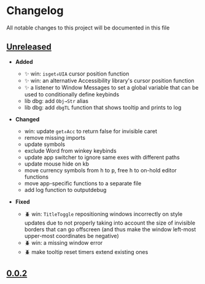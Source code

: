 # Changelog
All notable changes to this project will be documented in this file

[unreleased]: https://github.com/eugenesvk/Win.ahk/compare/0.0.2...HEAD
## [Unreleased]
<!-- - __Added__ -->
  <!-- + :sparkles:  -->
  <!-- new features -->
<!-- - __Changed__ -->
  <!-- +   -->
  <!-- changes in existing functionality -->
<!-- - __Fixed__ -->
  <!-- + :beetle:  -->
  <!-- bug fixes -->
<!-- - __Deprecated__ -->
  <!-- + :poop:  -->
  <!-- soon-to-be removed features -->
<!-- - __Removed__ -->
  <!-- + :wastebasket:  -->
  <!-- now removed features -->
<!-- - __Security__ -->
  <!-- + :lock:  -->
  <!-- vulnerabilities -->

- __Added__
  + :sparkles: win: `isget⎀UIA` cursor position function
  + :sparkles: win: an alternative Accessibility library's cursor position function
  + :sparkles: a listener to Window Messages to set a global variable that can be used to conditionally define keybinds
  + lib dbg: add `Obj→Str` alias
  + lib dbg: add `dbgTL` function that shows tooltip and prints to log

- __Changed__
  + win: update `get⎀Acc` to return false for invisible caret
  + remove missing imports
  + update symbols
  + exclude Word from winkey keybinds
  + update app switcher to ignore same exes with different paths
  + update mouse hide on kb
  + move currency symbols from <kbd>h</kbd> to <kbd>p</kbd>, free <kbd>h</kbd> to on-hold editor functions
  + move app-specific functions to a separate file
  + add log function to outputdebug

- __Fixed__
  + :beetle: win: `TitleToggle` repositioning windows incorrectly on style updates due to not properly taking into account the size of invisible borders that can go offscreen (and thus make the window left-most upper-most coordinates be negative)
  + :beetle: win: a missing window error
  + :beetle: make tooltip reset timers extend existing ones

[0.0.2]: https://github.com/eugenesvk/Win.ahk/releases/tag/0.0.2
## [0.0.2]
